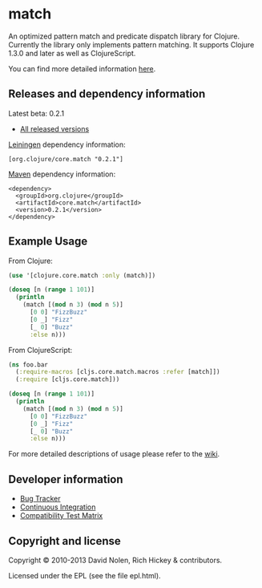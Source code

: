 match
====

An optimized pattern match and predicate dispatch library for Clojure. Currently the library only implements pattern matching. It supports Clojure 1.3.0 and later as well as ClojureScript.

You can find more detailed information [here](https://github.com/clojure/core.match/wiki/Overview).

Releases and dependency information
----

Latest beta: 0.2.1

* [All released versions](http://search.maven.org/#search%7Cgav%7C1%7Cg%3A%22org.clojure%22%20AND%20a%3A%22core.match%22)

[Leiningen](http://github.com/technomancy/leiningen/) dependency information:

```
[org.clojure/core.match "0.2.1"]
```

[Maven](http://maven.apache.org) dependency information:

```
<dependency>
  <groupId>org.clojure</groupId>
  <artifactId>core.match</artifactId>
  <version>0.2.1</version>
</dependency>
```

Example Usage
----

From Clojure:

```clojure
(use '[clojure.core.match :only (match)])

(doseq [n (range 1 101)]
  (println
    (match [(mod n 3) (mod n 5)]
      [0 0] "FizzBuzz"
      [0 _] "Fizz"
      [_ 0] "Buzz"
      :else n)))
```

From ClojureScript:

```clojure
(ns foo.bar
  (:require-macros [cljs.core.match.macros :refer [match]])
  (:require [cljs.core.match]))

(doseq [n (range 1 101)]
  (println
    (match [(mod n 3) (mod n 5)]
      [0 0] "FizzBuzz"
      [0 _] "Fizz"
      [_ 0] "Buzz"
      :else n)))
```

For more detailed descriptions of usage please refer to the
[wiki](http://github.com/clojure/core.match/wiki).

Developer information
----

* [Bug Tracker](http://dev.clojure.org/jira/browse/MATCH)
* [Continuous Integration](http://build.clojure.org/job/core.match/)
* [Compatibility Test Matrix](http://build.clojure.org/job/core.match-test-matrix/)

Copyright and license
----

Copyright © 2010-2013 David Nolen, Rich Hickey & contributors.

Licensed under the EPL (see the file epl.html).
